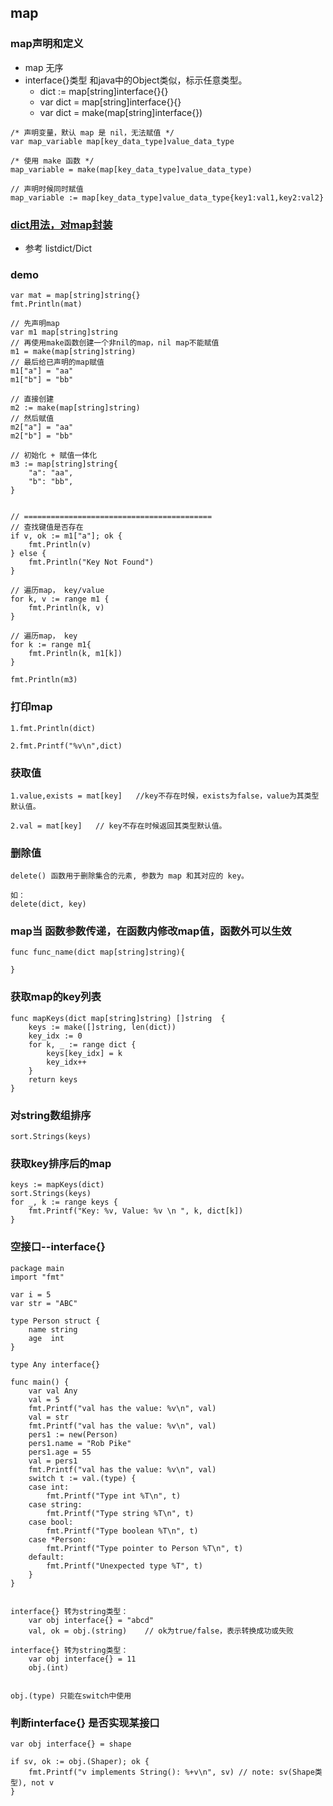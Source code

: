 
## map

### map声明和定义
* map 无序
* interface{}类型 和java中的Object类似，标示任意类型。
    * dict := map[string]interface{}{}
    * var dict  = map[string]interface{}{}
	* var dict = make(map[string]interface{})

```
/* 声明变量，默认 map 是 nil，无法赋值 */
var map_variable map[key_data_type]value_data_type

/* 使用 make 函数 */
map_variable = make(map[key_data_type]value_data_type)

// 声明时候同时赋值
map_variable := map[key_data_type]value_data_type{key1:val1,key2:val2}
```

### [dict用法，对map封装](https://github.com/gosimple/listdict/blob/master/dict.go)
* 参考 listdict/Dict

### demo
```
var mat = map[string]string{}
fmt.Println(mat)

// 先声明map
var m1 map[string]string
// 再使用make函数创建一个非nil的map，nil map不能赋值
m1 = make(map[string]string)
// 最后给已声明的map赋值
m1["a"] = "aa"
m1["b"] = "bb"

// 直接创建
m2 := make(map[string]string)
// 然后赋值
m2["a"] = "aa"
m2["b"] = "bb"

// 初始化 + 赋值一体化
m3 := map[string]string{
	"a": "aa",
	"b": "bb",
}


// ==========================================
// 查找键值是否存在
if v, ok := m1["a"]; ok {
	fmt.Println(v)
} else {
	fmt.Println("Key Not Found")
}

// 遍历map， key/value
for k, v := range m1 {
	fmt.Println(k, v)
}

// 遍历map， key
for k := range m1{
	fmt.Println(k, m1[k])
}
	
fmt.Println(m3)
```

### 打印map
```
1.fmt.Println(dict)

2.fmt.Printf("%v\n",dict)
```


### 获取值
```
1.value,exists = mat[key]   //key不存在时候，exists为false，value为其类型默认值。

2.val = mat[key]   // key不存在时候返回其类型默认值。
```

### 删除值 
```
delete() 函数用于删除集合的元素, 参数为 map 和其对应的 key。

如：
delete(dict, key)
```

### map当 函数参数传递，在函数内修改map值，函数外可以生效
```
func func_name(dict map[string]string){

}
```

### 获取map的key列表
```
func mapKeys(dict map[string]string) []string  {
	keys := make([]string, len(dict))
	key_idx := 0
	for k, _ := range dict {
		keys[key_idx] = k
		key_idx++
	}
	return keys
}
```

### 对string数组排序
```
sort.Strings(keys)
```

### 获取key排序后的map
```
keys := mapKeys(dict)
sort.Strings(keys)
for _, k := range keys {
	fmt.Printf("Key: %v, Value: %v \n ", k, dict[k])
}
```


### 空接口--interface{}
```
package main
import "fmt"

var i = 5
var str = "ABC"

type Person struct {
    name string
    age  int
}

type Any interface{}

func main() {
    var val Any
    val = 5
    fmt.Printf("val has the value: %v\n", val)
    val = str
    fmt.Printf("val has the value: %v\n", val)
    pers1 := new(Person)
    pers1.name = "Rob Pike"
    pers1.age = 55
    val = pers1
    fmt.Printf("val has the value: %v\n", val)
    switch t := val.(type) {
    case int:
        fmt.Printf("Type int %T\n", t)
    case string:
        fmt.Printf("Type string %T\n", t)
    case bool:
        fmt.Printf("Type boolean %T\n", t)
    case *Person:
        fmt.Printf("Type pointer to Person %T\n", t)
    default:
        fmt.Printf("Unexpected type %T", t)
    }
}
```

```

interface{} 转为string类型：
    var obj interface{} = "abcd"
    val, ok = obj.(string)    // ok为true/false，表示转换成功或失败

interface{} 转为string类型：
    var obj interface{} = 11
    obj.(int)


obj.(type) 只能在switch中使用
```


### 判断interface{} 是否实现某接口
```
var obj interface{} = shape

if sv, ok := obj.(Shaper); ok {
	fmt.Printf("v implements String(): %+v\n", sv) // note: sv(Shape类型), not v
}
```
